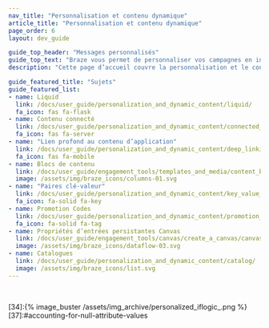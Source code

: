 ```yaml
---
nav_title: "Personnalisation et contenu dynamique"
article_title: "Personnalisation et contenu dynamique"
page_order: 6
layout: dev_guide

guide_top_header: "Messages personnalisés"
guide_top_text: "Braze vous permet de personnaliser vos campagnes en insérant des informations spécifiques à l’utilisateur, par exemple le nom de l’utilisateur, dans des messages."
description: "Cette page d’accueil couvre la personnalisation et le contenu dynamique dans Braze, y compris Liquid, le contenu connecté, les liens profonds, les blocs de contenu, les codes de promotion, etc."

guide_featured_title: "Sujets"
guide_featured_list:
- name: Liquid
  link: /docs/user_guide/personalization_and_dynamic_content/liquid/
  fa_icon: fas fa-flask
- name: Contenu connecté
  link: /docs/user_guide/personalization_and_dynamic_content/connected_content/
  fa_icon: fas fa-server
- name: "Lien profond au contenu d’application"
  link: /docs/user_guide/personalization_and_dynamic_content/deep_linking_to_in-app_content/
  fa_icon: fas fa-mobile
- name: Blocs de contenu
  link: /docs/user_guide/engagement_tools/templates_and_media/content_blocks/
  image: /assets/img/braze_icons/columns-01.svg
- name: "Paires clé-valeur"
  link: /docs/user_guide/personalization_and_dynamic_content/key_value_pairs/
  fa_icon: fa-solid fa-key
- name: Promotion Codes
  link: /docs/user_guide/personalization_and_dynamic_content/promotion_codes/
  fa_icon: fa-solid fa-tag
- name: Propriétés d’entrées persistantes Canvas
  link: /docs/user_guide/engagement_tools/canvas/create_a_canvas/canvas_persistent_entry_properties/
  image: /assets/img/braze_icons/dataflow-03.svg
- name: Catalogues
  link: /docs/user_guide/personalization_and_dynamic_content/catalog/
  image: /assets/img/braze_icons/list.svg
---
```


<br>

[31]:https://docs.shopify.com/themes/liquid/tags/variable-tags
[32]:https://docs.shopify.com/themes/liquid/tags/iteration-tags
[34]:{% image_buster /assets/img_archive/personalized_iflogic_.png %}
[37]:#accounting-for-null-attribute-values
